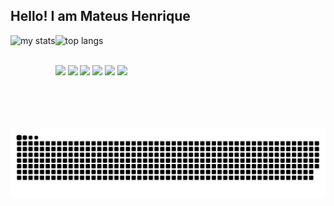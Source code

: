 ## Hello! I am Mateus Henrique

<div>
  <img alt="my stats" align="left" height="150px" src="https://github-readme-stats.vercel.app/api?username=MateusHenriique&show_icons=true&theme=dracula"/>
  <img alt="top langs" height="149px" src="https://github-readme-stats.vercel.app/api/top-langs/?username=MateusHenriique&layout=compact&theme=dracula"/>
</div>

##

<div>
  
  <img align="center" width="50px" src="https://cdn.jsdelivr.net/gh/devicons/devicon@latest/icons/python/python-original.svg" />
  <img align="center" width="50px" src="https://cdn.jsdelivr.net/gh/devicons/devicon@latest/icons/java/java-original.svg" />        
  <img align="center" width="45px" src="https://cdn.jsdelivr.net/gh/devicons/devicon@latest/icons/mysql/mysql-original.svg" />    
  <img align="center" width="50px" src="https://cdn.jsdelivr.net/gh/devicons/devicon@latest/icons/git/git-original.svg" />
  <img align="center" width="45px" src="https://cdn.jsdelivr.net/gh/devicons/devicon@latest/icons/html5/html5-original.svg" />
  <img align="center" width="45px" src="https://cdn.jsdelivr.net/gh/devicons/devicon@latest/icons/css3/css3-original.svg" />
          
</div>    

![snake gif](https://github.com/MateusHenriique/MateusHenriique/blob/output/github-contribution-grid-snake.svg)
